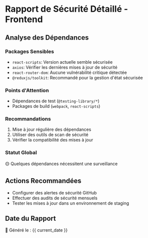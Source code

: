 # Rapport de Sécurité Détaillé - Frontend

## Analyse des Dépendances

### Packages Sensibles
- `react-scripts`: Version actuelle semble sécurisée
- `axios`: Vérifier les dernières mises à jour de sécurité
- `react-router-dom`: Aucune vulnérabilité critique détectée
- `@reduxjs/toolkit`: Recommandé pour la gestion d'état sécurisée

### Points d'Attention
- Dépendances de test (`@testing-library/*`)
- Packages de build (`webpack`, `react-scripts`)

### Recommandations
1. Mise à jour régulière des dépendances
2. Utiliser des outils de scan de sécurité
3. Vérifier la compatibilité des mises à jour

### Statut Global
🟡 Quelques dépendances nécessitent une surveillance

## Actions Recommandées
- Configurer des alertes de sécurité GitHub
- Effectuer des audits de sécurité mensuels
- Tester les mises à jour dans un environnement de staging

## Date du Rapport
📅 Généré le : {{ current_date }}
